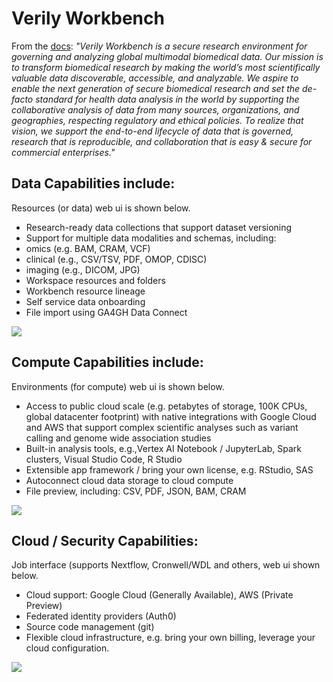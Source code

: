 # Verily Workbench


From the [docs](https://support.workbench.verily.com/docs/overview/): *"Verily Workbench is a secure research environment for governing and analyzing global multimodal biomedical data. Our mission is to transform biomedical research by making the world’s most scientifically valuable data discoverable, accessible, and analyzable. We aspire to enable the next generation of secure biomedical research and set the de-facto standard for health data analysis in the world by supporting the collaborative analysis of data from many sources, organizations, and geographies, respecting regulatory and ethical policies. To realize that vision, we support the end-to-end lifecycle of data that is governed, research that is reproducible, and collaboration that is easy & secure for commercial enterprises."*

## Data Capabilities include:

Resources (or data) web ui is shown below.  

- Research-ready data collections that support dataset versioning
- Support for multiple data modalities and schemas, including:
- omics (e.g. BAM, CRAM, VCF)
- clinical (e.g., CSV/TSV, PDF, OMOP, CDISC)
- imaging (e.g., DICOM, JPG)
- Workspace resources and folders
- Workbench resource lineage
- Self service data onboarding
- File import using GA4GH Data Connect

<kbd><img src=https://github.com/lynnlangit/TeamTeri/blob/master/Images/verily-data.png></kbd>

## Compute Capabilities include:

Environments (for compute) web ui is shown below.  

- Access to public cloud scale (e.g. petabytes of storage, 100K CPUs, global datacenter footprint) with native integrations with Google Cloud and AWS that support complex scientific analyses such as variant calling and genome wide association studies
- Built-in analysis tools, e.g.,Vertex AI Notebook / JupyterLab, Spark clusters, Visual Studio Code, R Studio
- Extensible app framework / bring your own license, e.g. RStudio, SAS
- Autoconnect cloud data storage to cloud compute
- File preview, including: CSV, PDF, JSON, BAM, CRAM

<kbd><img src=https://github.com/lynnlangit/TeamTeri/blob/master/Images/verily-env.png></kbd>


## Cloud / Security Capabilities:

Job interface (supports Nextflow, Cronwell/WDL and others, web ui shown below.  

- Cloud support: Google Cloud (Generally Available), AWS (Private Preview)
- Federated identity providers (Auth0)
- Source code management (git)
- Flexible cloud infrastructure, e.g. bring your own billing, leverage your cloud configuration.

<kbd><img src=https://github.com/lynnlangit/TeamTeri/blob/master/Images/verily-job.png></kbd>




